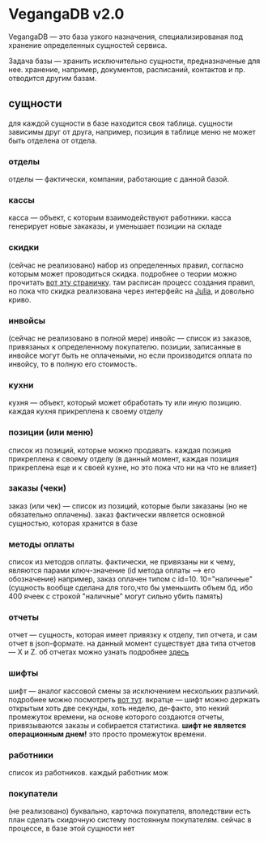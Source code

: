 # VegangaDB v2.0

VegangaDB — это база узкого назначения, специализированая под хранение определенных сущностей сервиса.

Задача базы — хранить исключительно сущности, предназначеные для нее. хранение, например, документов, расписаний, контактов и пр. отводится другим базам.

## сущности
для каждой сущности в базе находится своя таблица. сущности зависимы друг от друга, например, позиция в таблице меню не может быть отделена от отдела.

### отделы
отделы — фактически, компании, работающие с данной базой.
### кассы
касса — объект, с которым взаимодействуют работники. касса генерирует новые закаказы, и уменьшает позиции на складе
### скидки
(сейчас не реализовано) набор из определенных правил, согласно которым может проводиться скидка. подробнее о теории можно прочитать [вот эту страничку](./discounts.md). там расписан процесс создания правил, но пока что скидка реализована через интерфейс на [Julia](https://github.com/xelaj/julia), и довольно криво.
### инвойсы
(сейчас не реализовано в полной мере) инвойс — список из заказов, привязаных к определенному покупателю. позиции, записанные в инвойсе могут быть не оплачеными, но если производится оплата по инвойсу, то в полную его стоимость.
### кухни
кухня — объект, который может обработать ту или иную позицию. каждая кухня прикреплена к своему отделу
### позиции (или меню)
список из позиций, которые можно продавать. каждая позиция прикреплена к своему отделу (в данный момент, каждая позиция прикреплена еще и к своей кухне, но это пока что ни на что не влияет)
### заказы (чеки)
заказ (или чек) — список из позиций, которые были заказаны (но не обязательно оплачены). заказ фактически является основной сущностью, которая хранится в базе
### методы оплаты
список из методов оплаты. фактически, не привязаны ни к чему, являются парами ключ-значение (id метода оплаты —> его обозначение) например, заказ оплачен типом с id=10. 10="наличные" (сущность вообще сделана для того,что бы уменьшить объем бд, ибо 400 ячеек с строкой "наличные" могут сильно убить память)
### отчеты
отчет — сущность, которая имеет привязку к отделу, тип отчета, и сам отчет в json-формате. на данный момент существует два типа отчетов — X и Z. об отчетах можно узнать подробнее [здесь](./reports.md)
### шифты
шифт — аналог кассовой смены за исключением нескольких различий. подробнее можно посмотреть [вот тут](./reports.md). вкратце — шифт можно держать открытым хоть две секунды, хоть неделю, де-факто, это некий промежуток времени, на основе которого создаются отчеты, привязываются заказы и собирается статистика. **шифт не является операционным днем!** это просто промежуток времени.
### работники
список из работников. каждый работник мож
### покупатели
(не реализовано) буквально, карточка покупателя, вполедствии есть план сделать скидочную систему постояннум покупателям. сейчас в процессе, в базе этой сущности нет